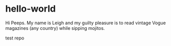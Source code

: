 # hello-world

Hi Peeps. My name is Leigh and my guilty pleasure is to read vintage Vogue magazines (any country) while sipping mojitos. 

test repo
